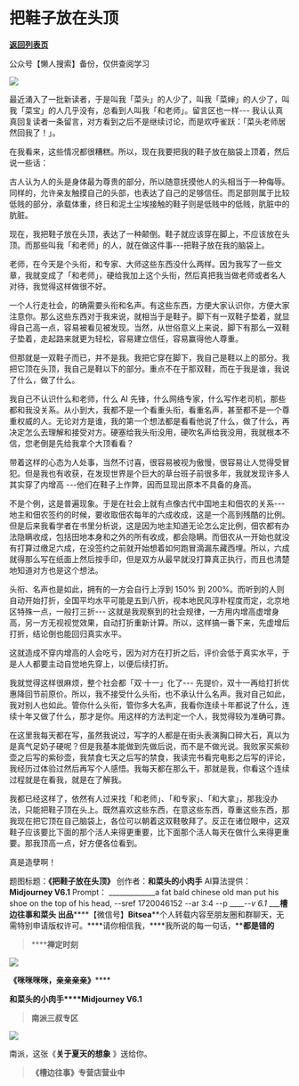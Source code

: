 # 把鞋子放在头顶

[**返回列表页**](/gzh/槽边往事)

公众号【懒人搜索】备份，仅供查阅学习

![](https://mmbiz.qpic.cn/mmbiz_jpg/Ia6gU9JNtkqmMObcAg3eicUMyyTbnQsVvdTvnoNK84VAXVllZVUx8um4m0HYdZKuhtBhdricv8EicppyPG5T1kD0g/640?wx_fmt=jpeg&from;=appmsg)

最近涌入了一批新读者，于是叫我「菜头」的人少了，叫我「菜婶」的人少了，叫我「菜宝」的人几乎没有，总看到人叫我「和老师」。留言区也一样---
我认认真真回复读者一条留言，对方看到之后不是继续讨论，而是欢呼雀跃：「菜头老师居然回我了！」。

在我看来，这些情况都很糟糕。所以，现在我要把我的鞋子放在脑袋上顶着，然后说一些话：

古人认为人的头是身体最为尊贵的部分，所以随意抚摸他人的头相当于一种侮辱。同样的，允许亲友触摸自己的头部，也表达了自己的足够信任。而足部则属于比较低贱的部分，承载体重，终日和泥土尘埃接触的鞋子则是低贱中的低贱，肮脏中的肮脏。

现在，我把鞋子放在头顶，表达了一种颠倒。鞋子就应该穿在脚上，不应该放在头顶。而那些叫我「和老师」的人，就在做这件事---把鞋子放在我的脑袋上。

老师，在今天是个头衔，和专家、大师这些东西没什么两样。因为我写了一些文章，我就变成了「和老师」，硬给我加上这个头衔，然后真把我当做老师或者名人对待，我觉得这样做很不好。

一个人行走社会，的确需要头衔和名声。有这些东西，方便大家认识你，方便大家注意你。那么这些东西对于我来说，就相当于是鞋子。脚下有一双鞋子垫着，就显得自己高一点，容易被看见被发现。当然，从世俗意义上来说，脚下有那么一双鞋子垫着，走起路来就更为轻松，容易建立信任，容易赢得他人尊重。

但那就是一双鞋子而已，并不是我。我把它穿在脚下，我自己是鞋以上的部分。我把它顶在头顶，我自己是鞋以下的部分。重点不在于那双鞋，而在于我是谁，我说了什么，做了什么。

我自己不认识什么和老师，什么 AI
先锋，什么网络专家，什么写作老司机，那些都和我没关系。从小到大，我都不是一个看重头衔，看重名声，甚至都不是一个尊重权威的人。无论对方是谁，我的第一个想法都是看看他说了什么，做了什么，再决定怎么去理解和接受对方。硬塞给我头衔没用，硬吹名声给我没用，我就根本不信，您老倒是先给我拿个大顶看看？

带着这样的心态为人处事，当然不讨喜，很容易被视为傲慢，很容易让人觉得受冒犯。但是我也有收获，在发现世界是个巨大的草台班子前很多年，我就发现许多人其实穿了内增高
---他们在鞋子上作弊，因而显现出原本不具备的身高。

不是个例，这是普遍现象。于是在社会上就有点像古代中国地主和佃农的关系---
地主和佃农签约的时候，要收取佃农每年的六成收成，这是一个高到残酷的比例。但是后来我看学者在书里分析说，这是因为地主知道无论怎么定比例，佃农都有办法隐瞒收成，包括田地本身和之外的所有收成，都会隐瞒。而佃农从一开始也就没有打算过缴足六成，在没签约之前就开始想着如何跑冒滴漏东藏西埋。所以，六成就得那么写在纸面上然后按手印，但是双方从最早就没打算真正执行，而且也清楚地知道对方也是这个想法。

头衔、名声也是如此，拥有的一方会自行上浮到 150% 到
200%。而听到的人则自动开始打折，全国平均水平可能是五到八折，视本地民风淳朴程度而定，北京地区特殊一点，一般打三折---
这就是我观察到的社会规律，一方用内增高虚增身高，另一方无视视觉效果，自动打折重新计算。所以，这样搞一番下来，先虚增后打折，结论倒也能回归真实水平。

这就造成不穿内增高的人会吃亏，因为对方在打折之后，评价会低于真实水平，于是人人都要主动自觉地先穿上，以便后续打折。

我就觉得这样很麻烦，整个社会都「双·十一」化了---
先提价，双十一再给打折优惠降回节前原价。所以，我不接受什么头衔，也不承认什么名声。我对自己如此，我对别人也如此。管你什么头衔，管你多大名声，我看你连续十年都说了什么，连续十年又做了什么，那才是你。用这样的方法判定一个人，我觉得较为准确可靠。  

在这里我每天都在写，虽然我说过，写字的人都是在街头表演胸口碎大石，真以为是真气足奶子硬呢？但是我基本能做到先做后说，而不是不做光说。我败家买紫砂壶之后写的紫砂壶，我禁食七天之后写的禁食，我读完书看完电影之后写的评论，我经历过体验过然后再写个人感悟。我每天都在那么干，那就是我，你看这个连续过程就是在看我，就是在了解我。

我都已经这样了，依然有人过来找「和老师」、「和专家」、「和大拿」，那我没办法，只能把鞋子顶在头上。既然喜欢这些东西，在意这些东西，尊重这些东西，那我现在把它顶在自己脑袋上，各位可以朝着这双鞋敬拜了。反正在诸位眼中，这双鞋子应该要比下面的那个活人来得更重要，比下面那个活人每天在做什么来得更重要。那我顶高一点，好方便各位看到。

真是造孽啊！

  

题图标题：**《把鞋子放在头顶》** 创作者：**和菜头的小肉手** AI算法提供：**Midjourney V6.1** Prompt：
_____________a fat bald chinese old man put his shoe on the top of his head,
--sref 1720046152 --ar 3:4 --p _____\--v 6.1_ ___**槽边往事****和菜头
出品**********【微信号】****Bitsea******个人转载内容至朋友圈和群聊天，无需特别申请版权许可。****请你相信我，****我所说的每一句话，****都是错的**

> ******禅定时刻**

![](https://mmbiz.qpic.cn/mmbiz_jpg/Ia6gU9JNtkqmMObcAg3eicUMyyTbnQsVvuicFF6OaRKwgpU9ribgmrlD7ZRAVH85EicXY80ibe8nOOw61SyR4FSH8og/640?wx_fmt=jpeg&from;=appmsg)

******《咪咪咪咪，亲亲亲亲**》********

**和菜头的小肉手****Midjourney V6.1**

> **南派三叔专区**

![](https://mmbiz.qpic.cn/mmbiz_jpg/Ia6gU9JNtkqmMObcAg3eicUMyyTbnQsVvsXwTkGiaibtl3d0ul1gXT8htHnIdHKbib7ocHW8tqZZxiaXcnFq4ibqpgGA/640?wx_fmt=jpeg&from;=appmsg)

南派，这张《**关于夏天的想象** 》送给你。

> **《槽边往事》专营店营业中**

  

